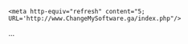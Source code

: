 <!DOCTYPE html>
<html>
<head>
    <meta charset="utf-8"/>
    <title>Click here to be redirected to the main page</title>
 
    <meta http-equiv="refresh" content="5; URL='http://www.ChangeMySoftware.ga/index.php"/>
</head>
<body>
...
</body>
</html>

